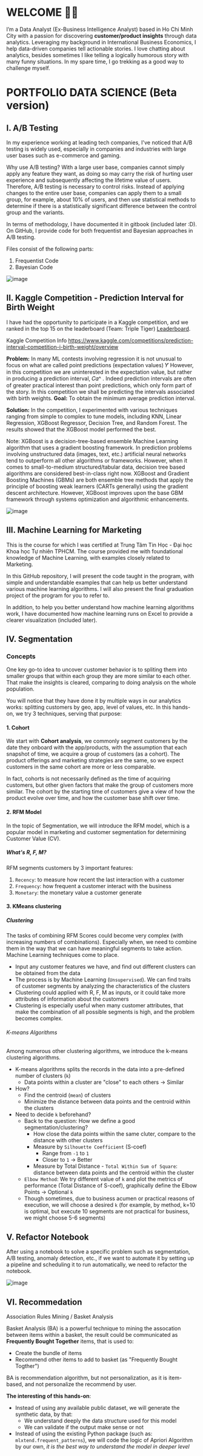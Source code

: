 # WELCOME 👋🏼

I’m a Data Analyst (Ex-Business Intelligence Analyst) based in Ho Chi Minh City with a passion for discovering **customer/product insights** through data analytics. Leveraging my background in International Business Economics, I help data-driven companies tell actionable stories. I love chatting about analytics, besides sometimes I like telling a logically humorous story with many funny situations. In my spare time, I go trekking as a good way to challenge myself. 

# PORTFOLIO DATA SCIENCE (Beta version)
## I. A/B Testing

In my experience working at leading tech companies, I've noticed that A/B testing is widely used, especially in companies and industries with large user bases such as e-commerce and gaming.

Why use A/B testing? With a large user base, companies cannot simply apply any feature they want, as doing so may carry the risk of hurting user experience and subsequently affecting the lifetime value of users. Therefore, A/B testing is necessary to control risks. Instead of applying changes to the entire user base, companies can apply them to a small group, for example, about 10% of users, and then use statistical methods to determine if there is a statistically significant difference between the control group and the variants.

In terms of methodology, I have documented it in gitbook (included later :D). On GitHub, I provide code for both frequentist and Bayesian approaches in A/B testing.

Files consist of the following parts:
1. Frequentist Code
2. Bayesian Code

![image](https://github.com/nguyentrituan/portfolio_data_science/assets/121095339/59bb93a6-e043-41b7-ba45-e98128be6b99)


## II. Kaggle Competition - Prediction Interval for Birth Weight

I have had the opportunity to participate in a Kaggle competition, and we ranked in the top 15 on the leaderboard (Team: Triple Tiger) [Leaderboard](https://www.kaggle.com/competitions/prediction-interval-competition-i-birth-weight/leaderboard).

Kaggle Competition Info https://www.kaggle.com/competitions/prediction-interval-competition-i-birth-weight/overview

**Problem:** 
In many ML contests involving regression it is not unusual to focus on what are called point predictions (expectation values) 𝑌̂  However, in this competition we are uninterested in the expectation value, but rather in producing a prediction interval, 𝐶𝛼^ . Indeed prediction intervals are often of greater practical interest than point predictions, which only form part of the story. In this competition we shall be predicting the intervals associated with birth weights.
**Goal:** To obtain the minimum average prediction interval.

**Solution:**
In the competition, I experimented with various techniques ranging from simple to complex to tune models, including KNN, Linear Regression, XGBoost Regressor, Decision Tree, and Random Forest. The results showed that the XGBoost model performed the best.

Note:
XGBoost is a decision-tree-based ensemble Machine Learning algorithm that uses a gradient boosting framework. In prediction problems involving unstructured data (images, text, etc.) artificial neural networks tend to outperform all other algorithms or frameworks. However, when it comes to small-to-medium structured/tabular data, decision tree based algorithms are considered best-in-class right now. XGBoost and Gradient Boosting Machines (GBMs) are both ensemble tree methods that apply the principle of boosting weak learners (CARTs generally) using the gradient descent architecture. However, XGBoost improves upon the base GBM framework through systems optimization and algorithmic enhancements.

![image](https://github.com/nguyentrituan/portfolio_data_science/assets/121095339/e17796bd-3fc9-48fc-bd90-fbfedf4a7793)


## III. Machine Learning for Marketing

This is the course for which I was certified at Trung Tâm Tin Học - Đại học Khoa học Tự nhiên TPHCM. The course provided me with foundational knowledge of Machine Learning, with examples closely related to Marketing.

In this GitHub repository, I will present the code taught in the program, with simple and understandable examples that can help us better understand various machine learning algorithms. I will also present the final graduation project of the program for you to refer to.

In addition, to help you better understand how machine learning algorithms work, I have documented how machine learning runs on Excel to provide a clearer visualization (included later). 


## IV. Segmentation

### Concepts

One key go-to idea to uncover customer behavior is to spliting them into smaller groups that within each group they are more similar to each other.
That make the insights is cleared, comparing to doing analysis on the whole population. 

You will notice that they have done it by multiple ways in our analytics works: splitting customers by geo, app, level of values, etc.
In this hands-on, we try 3 techniques, serving that purpose: 

#### 1. Cohort

We start with **Cohort analysis**, we commonly segment customers by the date they onboard with the app/products, 
with the assumption that each snapshot of time, we acquire a group of customers (as a cohort). 
The product offerings and marketing strategies are the same, so we expect customers in the same cohort are more or less comparable. 

In fact, cohorts is not necessarily defined as the time of acquiring customers, but other given factors that make the group of customers more similar.
The cohort by the starting time of customers give a view of how the product evolve over time, and how the customer base shift over time.
 

#### 2. RFM Model

In the topic of Segmentation, we will introduce the RFM model, which is a popular model in marketing and customer segmentation for determining Customer Value (CV).


##### What's R, F, M?

RFM segments customers by 3 important features:

1. `Recency`: to measure how recent the last interaction with a customer
2. `Frequency`: how frequent a customer interact with the business
3. `Monetary`: the monetary value a customer generate

#### 3. KMeans clustering

##### Clustering

The tasks of combining RFM Scores could become very complex (with increasing numbers of combinations). Especially when, we need to combine them in the way that we can have meaningful segments to take action. Machine Learning techniques come to place. 

- Input any customer features we have, and find out different clusters can be obtained from the data
- The process is by Machine Learning (`Unsupervised`). We can find traits of customer segments by analyzing the characteristics of the clusters
- Clustering could applied with R, F, M as inputs, or it could take more attributes of information about the customers
- Clustering is especially useful when many customer attributes, that make the combination of all possible segments is high, and the problem becomes complex.

###### K-means Algorithms
Among numerous other clustering algorithms, we introduce the k-means clustering algorithms.

- K-means algorithms splits the records in the data into a pre-defined number of clusters (`k`)
	- Data points within a cluster are "close" to each others -> Similar
- How? 
	- Find the centroid (`mean`) of clusters
	- Minimize the distance between data points and the centroid within the clusters
- Need to decide `k` beforehand?
	- Back to the question: How we define a good segmentation/clustering?
		- How close the data points within the same cluter, compare to the distance with other clusters
		- Measure by `Silhouette Coefficient` (S-coef)
			- Range from `-1` to `1`
			- Closer to `1` -> Better
		- Measure by Total Distance - `Total Within Sum of Square`: distance between data points and the centroid within the cluster
	- `Elbow Method`: We try different value of `k` and plot the metrics of performance (Total Distance of S-coef), graphically define the Elbow Points -> Optional `k`
	- Though sometimes, due to business acumen or practical reasons of execution, we will choose a desired `k` (for example, by method, k=10 is optimal, but execute 10 segments are not practical for business, we might choose 5-6 segments)

## V. Refactor Notebook

After using a notebook to solve a specific problem such as segmentation, A/B testing, anomaly detection, etc., if we want to automate it by setting up a pipeline and scheduling it to run automatically, we need to refactor the notebook.

![image](https://github.com/nguyentrituan/portfolio_data_science/assets/121095339/6b42efcd-60fe-4af7-87b3-3a0a8404fdff)

## VI. Recommedation

Association Rules Mining / Basket Analysis

Basket Analysis (BA) is a powerful technique to mining the assocation between items within a basket, the result could be communicated as **Frequently Bought Together** items, that is used to:

- Create the bundle of items
- Recommend other items to add to basket (as "Frequently Bought Togther")

BA is recommendation algorithm, but not personalization, as it is item-based, and not personalize the recommend by user.

**The interesting of this hands-on**:

- Instead of using any available public dataset, we will generate the synthetic data, by that:
    - We understand deeply the data structure used for this model
    - We can validate if the output make sense or not
- Instead of using the existing Python package (such as: `mlxtend.frequent_patterns`), we will code the logic of Apriori Algorithm by our own, _it is the best way to understand the model in deeper level_

   



